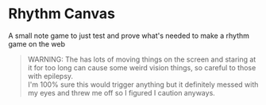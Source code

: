 # Rhythm Canvas
A small note game to just test and prove what's needed to make a rhythm game on the web

> WARNING: The has lots of moving things on the screen and staring at it for too long can cause some weird vision things, so careful to those with epilepsy.<br>
> I'm 100% sure this would trigger anything but it definitely messed with my eyes and threw me off so I figured I caution anyways.